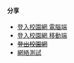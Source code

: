 #### 分享

- [登入校園網 電腦端](https://www.icloud.com/shortcuts/3858d60733c341b4a7fb79a37d96e431)
- [登入校園網 移動端](https://www.icloud.com/shortcuts/2db2cbcc0e5445db9dd47216363474ed)
- ~~[登出校園網](https://www.icloud.com/shortcuts/cd749c6db4db4512a582cff1e7c455f5)~~
- [網絡測試](https://www.icloud.com/shortcuts/045fc60a81f246d7bd0fcc625b190a75)